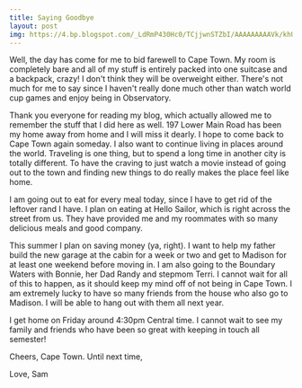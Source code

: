 ```yaml
---
title: Saying Goodbye
layout: post
img: https://4.bp.blogspot.com/_LdRmP430Hc0/TCjjwnSTZbI/AAAAAAAAAVk/khUfQDatLok/s800/IMG_7966.JPG
---
```


Well, the day has come for me to bid farewell to Cape Town. My room is completely bare and all of my stuff is entirely packed into one suitcase and a backpack, crazy! I don't think they will be overweight either. There's not much for me to say since I haven't really done much other than watch world cup games and enjoy being in Observatory. 

Thank you everyone for reading my blog, which actually allowed me to remember the stuff that I did here as well. 197 Lower Main Road has been my home away from home and I will miss it dearly. I hope to come back to Cape Town again someday. I also want to continue living in places around the world. Traveling is one thing, but to spend a long time in another city is totally different. To have the craving to just watch a movie instead of going out to the town and finding new things to do really makes the place feel like home.

I am going out to eat for every meal today, since I have to get rid of the leftover rand I have. I plan on eating at Hello Sailor, which is right across the street from us. They have provided me and my roommates with so many delicious meals and good company.

This summer I plan on saving money (ya, right). I want to help my father build the new garage at the cabin for a week or two and get to Madison for at least one weekend before moving in. I am also going to the Boundary Waters with Bonnie, her Dad Randy and stepmom Terri. I cannot wait for all of this to happen, as it should keep my mind off of not being in Cape Town. I am extremely lucky to have so many friends from the house who also go to Madison. I will be able to hang out with them all next year. 

I get home on Friday around 4:30pm Central time. I cannot wait to see my family and friends who have been so great with keeping in touch all semester!

Cheers, Cape Town. Until next time,

Love,
Sam
